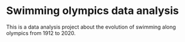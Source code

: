 # Swimming olympics data analysis
This is a data analysis project about the evolution of swimming along olympics from 1912 to 2020.
